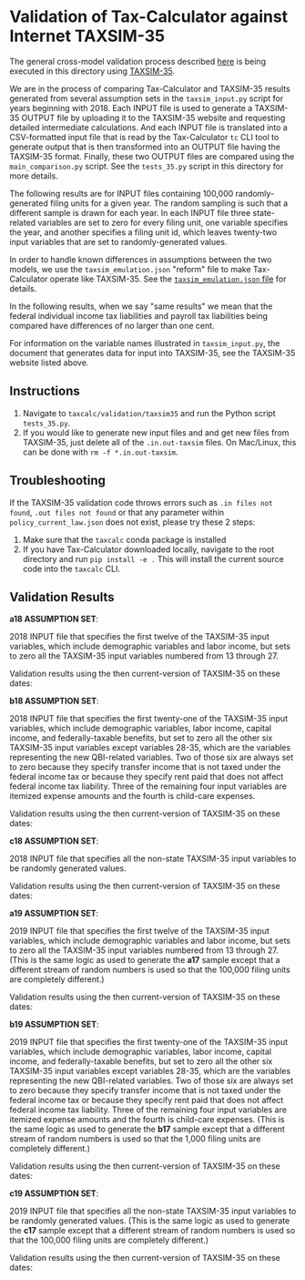 Validation of Tax-Calculator against Internet TAXSIM-35
=======================================================

The general cross-model validation process described
[here](https://github.com/PSLmodels/Tax-Calculator/blob/master/taxcalc/validation/README.md#validation-of-tax-calculator-logic)
is being executed in this directory using
[TAXSIM-35](https://users.nber.org/~taxsim/taxsim27/).

We are in the process of comparing Tax-Calculator and TAXSIM-35
results generated from several assumption sets in the `taxsim_input.py`
script for years beginning with 2018. Each INPUT file is
used to generate a TAXSIM-35 OUTPUT file by uploading it to the
TAXSIM-35 website and requesting detailed intermediate calculations.
And each INPUT file is translated into a CSV-formatted input file that
is read by the Tax-Calculator `tc` CLI tool to generate output that is
then transformed into an OUTPUT file having the TAXSIM-35 format.
Finally, these two OUTPUT files are compared using the `main_comparison.py`
script. See the `tests_35.py` script in this directory for more details.

The following results are for INPUT files containing 100,000
randomly-generated filing units for a given year. The random sampling
is such that a different sample is drawn for each year. In each INPUT
file three state-related variables are set to zero for every filing
unit, one variable specifies the year, and another specifies a filing
unit id, which leaves twenty-two input variables that are set to
randomly-generated values.

In order to handle known differences in assumptions between the two
models, we use the `taxsim_emulation.json` "reform" file to make
Tax-Calculator operate like TAXSIM-35. See the
[`taxsim_emulation.json`
file](https://github.com/PSLmodels/Tax-Calculator/blob/master/taxcalc/validation/taxsim35/taxsim_emulation.json)
for details.

In the following results, when we say "same results" we mean that the
federal individual income tax liabilities and payroll tax liabilities
being compared have differences of no larger than one cent.

For information on the variable names illustrated in `taxsim_input.py`,
the document that generates data for input into TAXSIM-35, see the TAXSIM-35 website listed above.


Instructions
------------------
1. Navigate to `taxcalc/validation/taxsim35` and run the Python script `tests_35.py`.
2. If you would like to generate new input files and and get new files from TAXSIM-35,
just delete all of the `.in.out-taxsim` files. On Mac/Linux, this can be done with
`rm -f *.in.out-taxsim`.


Troubleshooting
------------------
If the TAXSIM-35 validation code throws errors such as `.in files not found`,
`.out files not found` or that any parameter within `policy_current_law.json`
does not exist, please try these 2 steps:

1. Make sure that the `taxcalc` conda package is installed
2. If you have Tax-Calculator downloaded locally, navigate to the root directory
and run `pip install -e .` This will install the current source code into the `taxcalc`
CLI.


Validation Results
------------------

**a18 ASSUMPTION SET**:

2018 INPUT file that specifies the first twelve of the TAXSIM-35
input variables, which include demographic variables and labor income,
but sets to zero all the TAXSIM-35 input variables numbered from 13
through 27.

Validation results using the then current-version of TAXSIM-35 on these dates:

**b18 ASSUMPTION SET**:

2018 INPUT file that specifies the first twenty-one of the TAXSIM-35
input variables, which include demographic variables, labor income,
capital income, and federally-taxable benefits, but set to zero all
the other six TAXSIM-35 input variables except variables 28-35,
which are the variables representing the new QBI-related variables.
Two of those six are always set to zero because they specify transfer income
that is not taxed under the federal income tax or because they specify rent paid that
does not affect federal income tax liability. Three of the remaining
four input variables are itemized expense amounts and the fourth is
child-care expenses.

Validation results using the then current-version of TAXSIM-35 on these dates:

**c18 ASSUMPTION SET**:

2018 INPUT file that specifies all the non-state TAXSIM-35 input
variables to be randomly generated values.

Validation results using the then current-version of TAXSIM-35 on these dates:

**a19 ASSUMPTION SET**:

2019 INPUT file that specifies the first twelve of the TAXSIM-35
input variables, which include demographic variables and labor income,
but sets to zero all the TAXSIM-35 input variables numbered from 13
through 27. (This is the same logic as used to generate the **a17**
sample except that a different stream of random numbers is used so that
the 100,000 filing units are completely different.)

Validation results using the then current-version of TAXSIM-35 on these dates:

**b19 ASSUMPTION SET**:

2019 INPUT file that specifies the first twenty-one of the TAXSIM-35
input variables, which include demographic variables, labor income,
capital income, and federally-taxable benefits, but set to zero all
the other six TAXSIM-35 input variables except variables 28-35,
which are the variables representing the new QBI-related variables.
Two of those six are always set to zero because they specify transfer income
that is not taxed under the federal income tax or because they specify rent paid that
does not affect federal income tax liability. Three of the remaining
four input variables are itemized expense amounts and the fourth is
child-care expenses. (This is the same logic as used to generate the
**b17** sample except that a different stream of random numbers is
used so that the 1,000 filing units are completely different.)

Validation results using the then current-version of TAXSIM-35 on these dates:

**c19 ASSUMPTION SET**:

2019 INPUT file that specifies all the non-state TAXSIM-35 input
variables to be randomly generated values. (This is the same logic as
used to generate the **c17** sample except that a different stream of
random numbers is used so that the 100,000 filing units are completely
different.)

Validation results using the then current-version of TAXSIM-35 on these dates:
